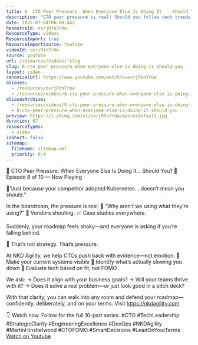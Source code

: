 ```yaml
---
title: 8  CTO Peer Pressure  When Everyone Else Is Doing It    Should You
description: "CTO peer pressure is real! Should you follow tech trends or stick to your strategy? Learn to choose evidence over FOMO. Watch now! #CTOFOMO"
date: 2025-07-04T06:00:44Z
ResourceId: osrjRtn7rUw
ResourceType: videos
ResourceImport: true
ResourceImportSource: Youtube
videoId: osrjRtn7rUw
source: youtube
url: /resources/videos/:slug
slug: 8-cto-peer-pressure-when-everyone-else-is-doing-it-should-you
layout: video
canonicalUrl: https://www.youtube.com/watch?v=osrjRtn7rUw
aliases:
  - /resources/osrjRtn7rUw
  - /resources/videos/8-cto-peer-pressure-when-everyone-else-is-doing-it-should-you
aliasesArchive:
  - /resources/videos/8-cto-peer-pressure-when-everyone-else-is-doing-it-should-you
  - 8-cto-peer-pressure-when-everyone-else-is-doing-it-should-you
preview: https://i.ytimg.com/vi/osrjRtn7rUw/maxresdefault.jpg
duration: 67
resourceTypes:
  - video
isShort: false
sitemap:
  filename: sitemap.xml
  priority: 0.4
---
```


🧠 CTO Peer Pressure: When Everyone Else Is Doing It… Should You?
🎥 Episode 8 of 10 — Now Playing

📍“Just because your competitor adopted Kubernetes… doesn’t mean you should.”

In the boardroom, the pressure is real:
💼 “Why aren’t we using what they’re using?”
📢 Vendors shouting.
📈 Case studies everywhere.

Suddenly, your roadmap feels shaky—and everyone is asking if you’re falling behind.

🚫 That’s not strategy.
That’s pressure.

At NKD Agility, we help CTOs push back with evidence—not emotion:
🧩 Make your current systems visible
🎯 Identify what’s actually slowing you down
🧠 Evaluate tech based on fit, not FOMO

We ask:
→ Does it align with your business goals?
→ Will your teams thrive with it?
→ Does it solve a real problem—or just look good in a pitch deck?

With that clarity, you can walk into any room and defend your roadmap—confidently, deliberately, and on your terms. Visit https://nkdagility.com

👇 Watch now. Follow for the full 10-part series.
#CTO #TechLeadership #StrategicClarity #EngineeringExcellence #DevOps #NKDAgility #MartinHinshelwood #CTOFOMO #SmartDecisions #LeadOnYourTerms
[Watch on Youtube](https://www.youtube.com/watch?v=osrjRtn7rUw)
